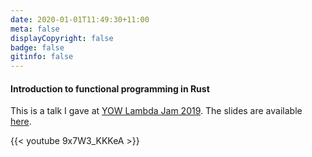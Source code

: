 ```yaml
---
date: 2020-01-01T11:49:30+11:00
meta: false
displayCopyright: false
badge: false
gitinfo: false
---
```


#### Introduction to functional programming in Rust ####


This is a talk I gave at [YOW Lambda Jam 2019](https://yowconference.com/talks/amit-dev/yow-lambda-jam-2019/introduction-to-functional-programming-in-rust-9744).
The slides are available [here](https://amitdev.github.io/rust-fp/).

{{< youtube 9x7W3_KKKeA >}}

